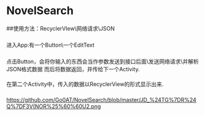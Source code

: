 # NovelSearch
##使用方法：RecyclerVIew\网络请求\JSON
###
进入App:有一个Button\一个EditText
###
点击Button，会将你输入的东西会当作参数发送到接口后面\发送网络请求\并解析JSON格式数据
而后将数据返回，并传给下一个Activity.
####
在第二个Activity中，传入的数据以RecyclerView的形式显示出来.
###
https://github.com/Go0AT/NovelSearch/blob/master/JD_%24TG%7DR%24Q%7DF3V(NOR%25%60%60U2.png

